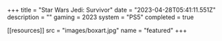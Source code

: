+++
title = "Star Wars Jedi: Survivor"
date = "2023-04-28T05:41:11.551Z"
description = ""
gaming = 2023
system = "PS5"
completed = true

[[resources]]
src = "images/boxart.jpg"
name = "featured"
+++

<!-- Start writing here...

**Final trophy count: __ of __**

![Trophy List](images/trophies.jpg) -->
